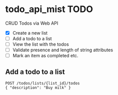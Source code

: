 # todo_api_mist TODO

CRUD Todos via Web API
- [x] Create a new list
- [ ] Add a todo to a list
- [ ] View the list with the todos
- [ ] Validate presence and length of string attributes
- [ ] Mark an item as completed
etc.

## Add a todo to a list

```http
POST /todos/lists/{list_id}/todos
{ "description": "Buy milk" }
```

